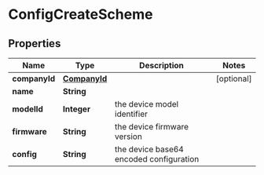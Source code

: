 

# ConfigCreateScheme


## Properties

| Name | Type | Description | Notes |
|------------ | ------------- | ------------- | -------------|
|**companyId** | [**CompanyId**](CompanyId.md) |  |  [optional] |
|**name** | **String** |  |  |
|**modelId** | **Integer** | the device model identifier |  |
|**firmware** | **String** | the device firmware version |  |
|**config** | **String** | the device base64 encoded configuration |  |



